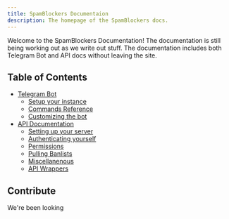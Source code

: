 ```yaml
---
title: SpamBlockers Documentaion 
description: The homepage of the SpamBlockers docs.
---
```


Welcome to the SpamBlockers Documentation! The documentation is still being
working out as we write out stuff. The documentation includes both Telegram Bot and
API docs without leaving the site.

## Table of Contents

* [Telegram Bot](tg/index.md)
  * [Setup your instance](tg/setup.md)
  * [Commands Reference](tg/commands-reference.md)
  * [Customizing the bot](tg/customization.md)
* [API Documentation](api-docs/index.md)
  * [Setting up your server](api-docs/setup-server.md)
  * [Authenticating yourself](api-docs/authentication.md)
  * [Permissions](api-docs/permissions.md)
  * [Pulling Banlists](api-docs/banlist.md)
  * [Miscellanenous](api-docs/misc.md)
  * [API Wrappers](api-docs/wrappers.md)

## Contribute

We're been looking
